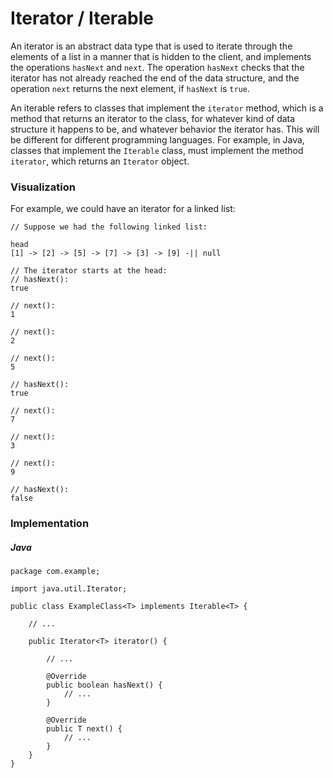 # Iterator / Iterable

An iterator is an abstract data type that is used to iterate through the 
elements of a list in a manner that is hidden to the client, and 
implements the operations `hasNext` and `next`. The operation `hasNext`
checks that the iterator has not already reached the end of the 
data structure, and the operation `next` returns the next element, if
`hasNext` is `true`.

An iterable refers to classes that implement the `iterator` method, which 
is a method that returns an iterator to the class, for whatever kind of 
data structure it happens to be, and whatever behavior the iterator has.
This will be different for different programming languages. For example,
in Java, classes that implement the `Iterable` class, must implement the
method `iterator`, which returns an `Iterator` object.

### Visualization

For example, we could have an iterator for a linked list:

```
// Suppose we had the following linked list:

head
[1] -> [2] -> [5] -> [7] -> [3] -> [9] -|| null

// The iterator starts at the head:
// hasNext():
true

// next():
1

// next():
2

// next():
5

// hasNext():
true

// next():
7

// next():
3

// next():
9

// hasNext():
false
```

### Implementation

##### Java

```
package com.example;

import java.util.Iterator;

public class ExampleClass<T> implements Iterable<T> {

    // ...

    public Iterator<T> iterator() {
        
        // ...

        @Override
        public boolean hasNext() {
            // ...
        }

        @Override
        public T next() {
            // ...
        }
    }
}
```